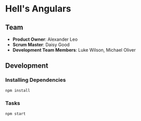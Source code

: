 # Hell's Angulars

>

## Team

  - __Product Owner__: Alexander Leo
  - __Scrum Master__: Daisy Good
  - __Development Team Members__: Luke Wilson, Michael Oliver

## Development
### Installing Dependencies

```sh
npm install
```

### Tasks

```sh
npm start
```